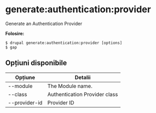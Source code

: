 # generate:authentication:provider
Generate an Authentication Provider

**Folosire:**
```
$ drupal generate:authentication:provider [options]
$ gap  
```

## Opțiuni disponibile
Opțiune | Detalii
-------|-------------
--module | The Module name.
--class | Authentication Provider class
--provider-id | Provider ID
